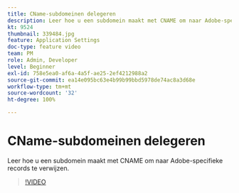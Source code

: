 ```yaml
---
title: CName-subdomeinen delegeren
description: Leer hoe u een subdomein maakt met CNAME om naar Adobe-specifieke records te verwijzen.
kt: 9524
thumbnail: 339484.jpg
feature: Application Settings
doc-type: feature video
team: PM
role: Admin, Developer
level: Beginner
exl-id: 758e5ea0-af6a-4a5f-ae25-2ef4212988a2
source-git-commit: ea14e095bc63e4b99b99bbd5978de74ac8a3d68e
workflow-type: tm+mt
source-wordcount: '32'
ht-degree: 100%

---
```


# CName-subdomeinen delegeren

Leer hoe u een subdomein maakt met CNAME om naar Adobe-specifieke records te verwijzen.

>[!VIDEO](https://video.tv.adobe.com/v/339484?quality=12)
